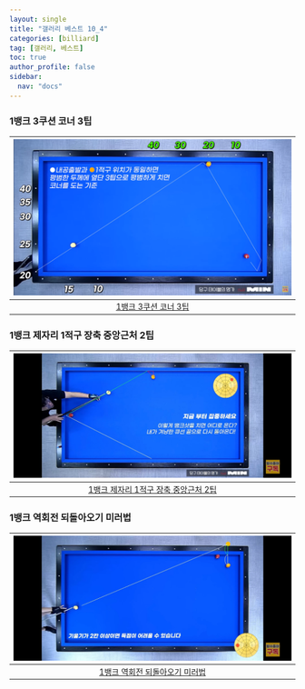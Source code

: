 ```yaml
---
layout: single
title: "갤러리 베스트 10_4"
categories: [billiard]
tag: [갤러리, 베스트]
toc: true
author_profile: false
sidebar:
  nav: "docs"
---
```


### 1뱅크 3쿠션 코너 3팁

| [![1뱅크 3쿠션 코너 3팁](/images/1%EB%B1%85%ED%81%AC%203%EC%BF%A0%EC%85%98%20%EC%BD%94%EB%84%88%203%ED%8C%81.png)](https://1drv.ms/p/s!AuJKpwyYpUY9_BNUxf4CbTLxq0mo?e=e189kN) |
| :---: |
| [1뱅크 3쿠션 코너 3팁](https://youtu.be/zHBajfwiAVo?si=EQV2Ew7KmPVU-mVl) |

### 1뱅크 제자리 1적구 장축 중앙근처 2팁

| [![1뱅크 제자리 1적구 장축 중앙근처 2팁](/images/1%EB%B1%85%ED%81%AC%20%EC%A0%9C%EC%9E%90%EB%A6%AC%201%EC%A0%81%EA%B5%AC%2040%202%ED%8C%81.png)](https://docs.google.com/presentation/d/1O9STuG14Vf9oNjJ4nOYc93UIfEWCgdKl/edit?usp=sharing&ouid=114978849290694301670&rtpof=true&sd=true) |
| :---: |
| [1뱅크 제자리 1적구 장축 중앙근처 2팁](https://youtu.be/gd3YrVhd_FI) |

### 1뱅크 역회전 되돌아오기 미러법

| [![1뱅크 역회전 되돌아오기 미러법](/images/1%EB%B1%85%ED%81%AC%20%EC%97%AD%ED%9A%8C%EC%A0%84%20%EB%90%98%EB%8F%8C%EC%95%84%EC%98%A4%EA%B8%B0%20%EB%AF%B8%EB%9F%AC%EB%B2%95.png)](https://docs.google.com/presentation/d/1LNSmBrg_DeN8vMchiT1cns8daflKC7W-/edit?usp=sharing&ouid=114978849290694301670&rtpof=true&sd=true) |
| :---: |
| [1뱅크 역회전 되돌아오기 미러법](https://youtu.be/_wBW8DkH4uI) |
